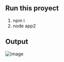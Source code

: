 ## Run this proyect
1. npm i
2. node app2

## Output
![image](https://github.com/amolina32/face-api/assets/39424826/7e22c5a9-93f9-4971-b6dc-d9b8d6b914a7)
